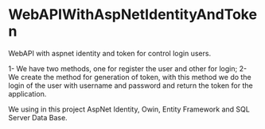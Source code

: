 # WebAPIWithAspNetIdentityAndToken
WebAPI with aspnet identity and token for control login users.

1- We have two methods, one for register the user and other for login;
2- We create the method for generation of token, with this method we do the login of the user with username and password and return the token for the application.

We using in this project AspNet Identity, Owin, Entity Framework and SQL Server Data Base.

